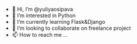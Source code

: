 - 👋 Hi, I’m @yuliyaosipava
- 👀 I’m interested in Python 
- 🌱 I’m currently learning Flask&Django
- 💞️ I’m looking to collaborate on freelance project
- 📫 How to reach me ...

<!---
uto4ka101/uto4ka101 is a ✨ special ✨ repository because its `README.md` (this file) appears on your GitHub profile.
You can click the Preview link to take a look at your changes.
--->
